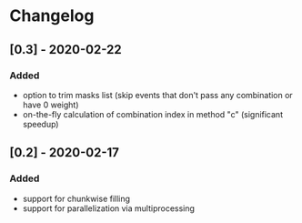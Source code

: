 # Changelog

## [0.3] - 2020-02-22
### Added
- option to trim masks list (skip events that don't pass any combination or have 0 weight)
- on-the-fly calculation of combination index in method "c" (significant speedup)

## [0.2] - 2020-02-17
### Added
- support for chunkwise filling
- support for parallelization via multiprocessing
